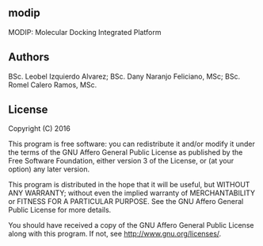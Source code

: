 ## modip
MODIP: Molecular Docking Integrated Platform

## Authors
   BSc. Leobel Izquierdo Alvarez;
   BSc. Dany Naranjo Feliciano, MSc;
   BSc. Romel Calero Ramos, MSc.

## License
   Copyright (C) 2016

   This program is free software: you can redistribute it and/or modify
   it under the terms of the GNU Affero General Public License as
   published by the Free Software Foundation, either version 3 of the
   License, or (at your option) any later version.

   This program is distributed in the hope that it will be useful,
   but WITHOUT ANY WARRANTY; without even the implied warranty of
   MERCHANTABILITY or FITNESS FOR A PARTICULAR PURPOSE.  See the
   GNU Affero General Public License for more details.

   You should have received a copy of the GNU Affero General Public License
   along with this program.  If not, see <http://www.gnu.org/licenses/>.

